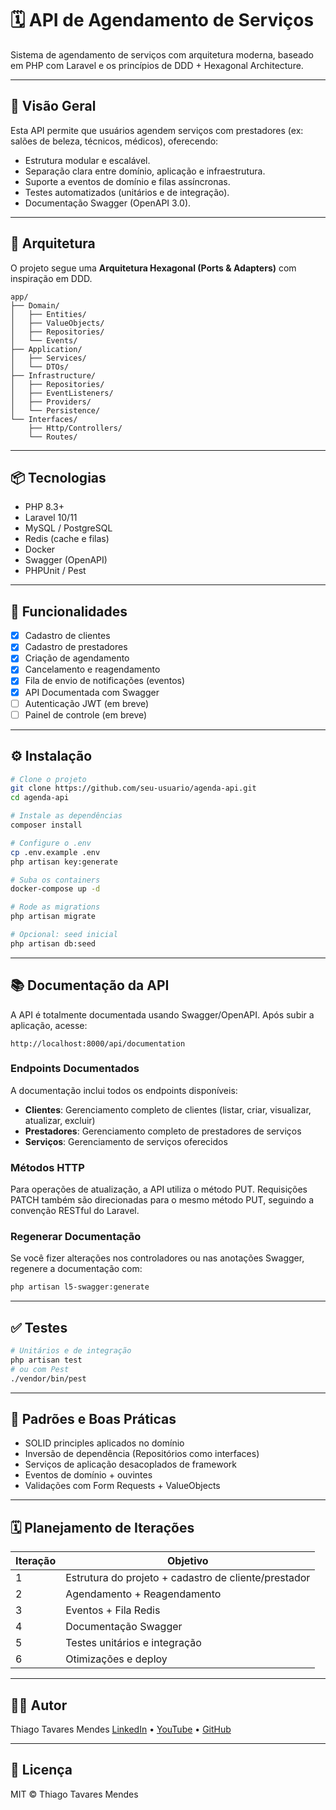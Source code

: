 # 🗓️ API de Agendamento de Serviços

Sistema de agendamento de serviços com arquitetura moderna, baseado em PHP com Laravel e os princípios de DDD + Hexagonal Architecture.

---

## 🚀 Visão Geral

Esta API permite que usuários agendem serviços com prestadores (ex: salões de beleza, técnicos, médicos), oferecendo:

* Estrutura modular e escalável.
* Separação clara entre domínio, aplicação e infraestrutura.
* Suporte a eventos de domínio e filas assíncronas.
* Testes automatizados (unitários e de integração).
* Documentação Swagger (OpenAPI 3.0).

---

## 🧱 Arquitetura

O projeto segue uma **Arquitetura Hexagonal (Ports & Adapters)** com inspiração em DDD.

```
app/
├── Domain/
│   ├── Entities/
│   ├── ValueObjects/
│   ├── Repositories/
│   └── Events/
├── Application/
│   ├── Services/
│   └── DTOs/
├── Infrastructure/
│   ├── Repositories/
│   ├── EventListeners/
│   ├── Providers/
│   └── Persistence/
└── Interfaces/
    ├── Http/Controllers/
    └── Routes/
```

---

## 📦 Tecnologias

* PHP 8.3+
* Laravel 10/11
* MySQL / PostgreSQL
* Redis (cache e filas)
* Docker
* Swagger (OpenAPI)
* PHPUnit / Pest

---

## 🥪 Funcionalidades

* [x] Cadastro de clientes
* [x] Cadastro de prestadores
* [x] Criação de agendamento
* [x] Cancelamento e reagendamento
* [x] Fila de envio de notificações (eventos)
* [x] API Documentada com Swagger
* [ ] Autenticação JWT (em breve)
* [ ] Painel de controle (em breve)

---

## ⚙️ Instalação

```bash
# Clone o projeto
git clone https://github.com/seu-usuario/agenda-api.git
cd agenda-api

# Instale as dependências
composer install

# Configure o .env
cp .env.example .env
php artisan key:generate

# Suba os containers
docker-compose up -d

# Rode as migrations
php artisan migrate

# Opcional: seed inicial
php artisan db:seed
```

---

## 📚 Documentação da API

A API é totalmente documentada usando Swagger/OpenAPI. Após subir a aplicação, acesse:

```
http://localhost:8000/api/documentation
```

### Endpoints Documentados

A documentação inclui todos os endpoints disponíveis:

- **Clientes**: Gerenciamento completo de clientes (listar, criar, visualizar, atualizar, excluir)
- **Prestadores**: Gerenciamento completo de prestadores de serviços
- **Serviços**: Gerenciamento de serviços oferecidos

### Métodos HTTP

Para operações de atualização, a API utiliza o método PUT. Requisições PATCH também são direcionadas para o mesmo método PUT, seguindo a convenção RESTful do Laravel.

### Regenerar Documentação

Se você fizer alterações nos controladores ou nas anotações Swagger, regenere a documentação com:

```bash
php artisan l5-swagger:generate
```

---

## ✅ Testes

```bash
# Unitários e de integração
php artisan test
# ou com Pest
./vendor/bin/pest
```

---

## 📌 Padrões e Boas Práticas

* SOLID principles aplicados no domínio
* Inversão de dependência (Repositórios como interfaces)
* Serviços de aplicação desacoplados de framework
* Eventos de domínio + ouvintes
* Validações com Form Requests + ValueObjects

---

## 🗓️ Planejamento de Iterações

| Iteração | Objetivo                                             |
| -------- | ---------------------------------------------------- |
| 1        | Estrutura do projeto + cadastro de cliente/prestador |
| 2        | Agendamento + Reagendamento                          |
| 3        | Eventos + Fila Redis                                 |
| 4        | Documentação Swagger                                 |
| 5        | Testes unitários e integração                        |
| 6        | Otimizações e deploy                                 |

---

## 🧑‍💻 Autor

Thiago Tavares Mendes
[LinkedIn](https://linkedin.com/in/thiagotavares) • [YouTube](https://youtube.com/@thiagotavares) • [GitHub](https://github.com/thiagotavares)

---

## 📝 Licença

MIT © Thiago Tavares Mendes
